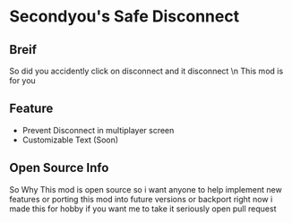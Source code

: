 # Secondyou's Safe Disconnect
## Breif
So did you accidently click on disconnect and it disconnect \n
This mod is for you
## Feature
- Prevent Disconnect in multiplayer screen
- Customizable Text (Soon)
## Open Source Info
So Why This mod is open source so i want anyone to help implement new features
or porting this mod into future versions or backport right now i made this
for hobby if you want me to take it seriously open pull request
